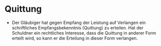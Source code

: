 # Quittung

- Der Gläubiger hat gegen Empfang der Leistung auf Verlangen ein schriftliches Empfangsbekenntnis (Quittung) zu erteilen. Hat der Schuldner ein rechtliches Interesse, dass die Quittung in anderer Form erteilt wird, so kann er die Erteilung in dieser Form verlangen.

